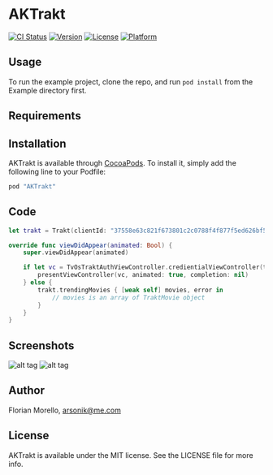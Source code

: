 # AKTrakt

[![CI Status](http://img.shields.io/travis/arsonik/AKTrakt.svg?style=flat)](https://travis-ci.org/arsonik/AKTrakt)
[![Version](https://img.shields.io/cocoapods/v/AKTrakt.svg?style=flat)](http://cocoapods.org/pods/AKTrakt)
[![License](https://img.shields.io/cocoapods/l/AKTrakt.svg?style=flat)](http://cocoapods.org/pods/AKTrakt)
[![Platform](https://img.shields.io/cocoapods/p/AKTrakt.svg?style=flat)](http://cocoapods.org/pods/AKTrakt)

## Usage

To run the example project, clone the repo, and run `pod install` from the Example directory first.

## Requirements

## Installation

AKTrakt is available through [CocoaPods](http://cocoapods.org). To install
it, simply add the following line to your Podfile:

```ruby
pod "AKTrakt"
```

## Code

```swift
let trakt = Trakt(clientId: "37558e63c821f673801c2c0788f4f877f5ed626bf5ba4493626173b3ac19b594", clientSecret: "9a80ed5b84182af99be0a452696e68e525b2c629e6f2a9a7cd748e4147d85690", applicationId: 3695)

override func viewDidAppear(animated: Bool) {
	super.viewDidAppear(animated)

	if let vc = TvOsTraktAuthViewController.credientialViewController(trakt, delegate: self) {
		presentViewController(vc, animated: true, completion: nil)
	} else {
		trakt.trendingMovies { [weak self] movies, error in
			// movies is an array of TraktMovie object
		}
	}
}
```

## Screenshots

![alt tag](https://raw.githubusercontent.com/arsonik/AKTrakt/master/Example/Screenshots/TVlogin.png)
![alt tag](https://raw.githubusercontent.com/arsonik/AKTrakt/master/Example/Screenshots/TVmovies.png)

## Author

Florian Morello, arsonik@me.com

## License

AKTrakt is available under the MIT license. See the LICENSE file for more info.
